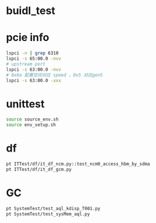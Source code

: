 # buidl_test

# pcie info

```bash
lspci -n | grep 6310
lspci -s 65:00.0 -nvv
# upstream port
lspci -s 63:00.0 -nvv
# 0x6a 配置空间对应 speed ，0x5 对应gen5
lspci -s 63:00.0 -xxx

```

# unittest

```bash
source source_env.sh
source env_setup.sh
```

# df 

```bash
pt ITTest/df/it_df_ncm.py::test_ncm0_access_hbm_by_sdma
pt ITTest/df/it_df_gcm.py
```

# GC
```bash
pt SystemTest/test_aql_kdisp_T001.py
pt SystemTest/test_sysMem_aql.py
```